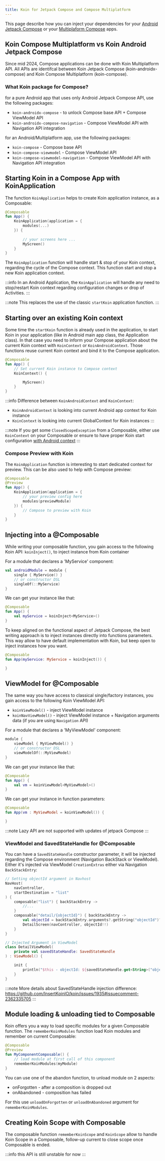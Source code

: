 ```yaml
---
title: Koin for Jetpack Compose and Compose Multiplatform
---
```


This page describe how you can inject your dependencies for your [Android Jetpack Compose](https://developer.android.com/jetpack/compose) or your [Multiplaform Compose](https://www.jetbrains.com/lp/compose-mpp/) apps.


## Koin Compose Multiplatform vs Koin Android Jetpack Compose

Since mid 2024, Compose applications can be done with Koin Multiplatform API. All APIs are identifcal between Koin Jetpack Compose (koin-androidx-compose) and Koin Compose Multiplatform (koin-compose).

### What Koin package for Compose?

for a pure Android app that uses only Android Jetpack Compose API, use the following packages:
- `koin-androidx-compose` - to unlock Compose base API + Compose ViewModel API
- `koin-androidx-compose-navigation` - Compose ViewModel API with Navigation API integration

for an Android/Multiplatform app, use the following packages:
- `koin-compose` - Compose base API
- `koin-compose-viewmodel` - Compose ViewModel API
- `koin-compose-viewmodel-navigation` - Compose ViewModel API with Navigation API integration

## Starting Koin in a Compose App with KoinApplication

The function `KoinApplication` helps to create Koin application instance, as a Composable:

```kotlin
@Composable
fun App() {
    KoinApplication(application = {
        modules(...)
    }) {
        
        // your screens here ...
        MyScreen()
    }
}
```

The `KoinApplication` function will handle start & stop of your Koin context, regarding the cycle of the Compose context. This function start and stop a new Koin application context.

:::info
In an Android Application, the `KoinApplication` will handle any need to stop/restart Koin context regarding configuration changes or drop of Activities.
:::

:::note
This replaces the use of the classic `startKoin` application function.
:::

## Starting over an existing Koin context

Some time the `startKoin` function is already used in the application, to start Koin in your application (like in Android main app class, the Application class). In that case you need to inform your Compose application about the current Koin context with `KoinContext` or `KoinAndroidContext`. Those functions reuse current Koin context and bind it to the Compose application.

```kotlin
@Composable
fun App() {
    // Set current Koin instance to Compose context
    KoinContext() {

        MyScreen()
    }
}
```

:::info
Difference between `KoinAndroidContext` and `KoinContext`:
- `KoinAndroidContext` is looking into current Android app context for Koin instance
- `KoinContext` is looking into current GlobalContext for Koin instances
:::

:::note
If you get some `ClosedScopeException` from a Composable, either use `KoinContext` on your Composable or ensure to have proper Koin start configuration [with Android context](/docs/reference/koin-android/start.md#from-your-application-class)
:::

### Compose Preview with Koin

The `KoinApplication` function is interesting to start dedicated context for preview. This can be also used to help with Compose preview:

```kotlin
@Composable
@Preview
fun App() {
    KoinApplication(application = {
        // your preview config here
        modules(previewModule)
    }) {
        // Compose to preview with Koin
    }
}
```

## Injecting into a @Composable

While writing your composable function, you gain access to the following Koin API: `koinInject()`, to inject instance from Koin container

For a module that declares a 'MyService' component:

```kotlin
val androidModule = module {
    single { MyService() }
    // or constructor DSL
    singleOf(::MyService)
}
```

We can get your instance like that:

```kotlin
@Composable
fun App() {
    val myService = koinInject<MyService>()
}
```


To keep aligned on the functional aspect of Jetpack Compose, the best writing approach is to inject instances directly into functions parameters. This way allow to have default implementation with Koin, but keep open to inject instances how you want.

```kotlin
@Composable
fun App(myService: MyService = koinInject()) {

}
```

## ViewModel for @Composable

The same way you have access to classical single/factory instances, you gain access to the following Koin ViewModel API:

* `koinViewModel()` - inject ViewModel instance
* `koinNavViewModel()` - inject ViewModel instance + Navigation arguments data (if you are using `Navigation` API)

For a module that declares a 'MyViewModel' component:

```kotlin
module {
    viewModel { MyViewModel() }
    // or constructor DSL
    viewModelOf(::MyViewModel)
}
```

We can get your instance like that:

```kotlin
@Composable
fun App() {
    val vm = koinViewModel<MyViewModel>()
}
```

We can get your instance in function parameters:

```kotlin
@Composable
fun App(vm : MyViewModel = koinViewModel()) {

}
```

:::note
Lazy API are not supported with updates of jetpack Compose
:::

### ViewModel and SavedStateHandle for @Composable

You can have a `SavedStateHandle` constructor parameter, it will be injected regarding the Compose environment (Navigation BackStack or ViewModel).
Either it's injected via ViewModel `CreationExtras` either via Navigation `BackStackEntry`:

```kotlin
// Setting objectId argument in Navhost
NavHost(
    navController,
    startDestination = "list"
) {
    composable("list") { backStackEntry ->
        //...
    }
    composable("detail/{objectId}") { backStackEntry ->
        val objectId = backStackEntry.arguments?.getString("objectId")?.toInt()
        DetailScreen(navController, objectId!!)
    }
}

// Injected Argument in ViewModel
class DetailViewModel(
    private val savedStateHandle: SavedStateHandle
) : ViewModel() {

    init {
        println("$this - objectId: ${savedStateHandle.get<String>("objectId")}")
    }
}
```

:::note
More details about SavedStateHandle injection difference: https://github.com/InsertKoinIO/koin/issues/1935#issuecomment-2362335705
:::

## Module loading & unloading tied to Composable

Koin offers you a way to load specific modules for a given Composable function. The `rememberKoinModules` function load Koin modules and remember on current Composable:

```kotlin
@Composable
@Preview
fun MyComponentComposable() {
    // load module at first call of this component
    rememberKoinModules(myModule)
}
```

You can use one of the abandon function, to unload module on 2 aspects:
- onForgotten - after a composition is dropped out
- onAbandoned - composition has failed

For this use `unloadOnForgotten` or `unloadOnAbandoned` argument for `rememberKoinModules`.

## Creating Koin Scope with Composable

The composable function `rememberKoinScope` and `KoinScope` allow to handle Koin Scope in a Composable, follow-up current to close scope once Composable is ended.

:::info
this API is still unstable for now
:::